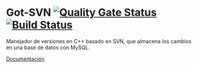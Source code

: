 # Got-SVN [![Quality Gate Status](https://sonarcloud.io/api/project_badges/measure?project=SimonFV_Got-SVN&metric=alert_status)](https://sonarcloud.io/dashboard?id=SimonFV_Got-SVN) [![Build Status](https://travis-ci.com/SimonFV/Got-SVN.svg?branch=master)](https://travis-ci.com/SimonFV/Got-SVN)
Manejador de versiones en C++ basado en SVN, que almacena los cambios en una base de datos con MySQL.

[Documentación](https://simonfv.github.io/Got-SVN/)
